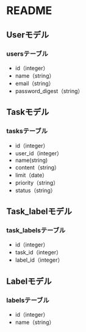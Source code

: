 # README


## Userモデル
### usersテーブル
- id（integer）
- name（string）
- email（string）
- password_digest（string）

## Taskモデル
### tasksテーブル
- id（integer）
- user_id（integer）
- name(string)
- content（string）
- limit（date）
- priority（string）
- status（string）

## Task_labelモデル
### task_labelsテーブル
- id（integer）
- task_id（integer）
- label_id（integer）

## Labelモデル
### labelsテーブル
- id（integer）
- name（string）
